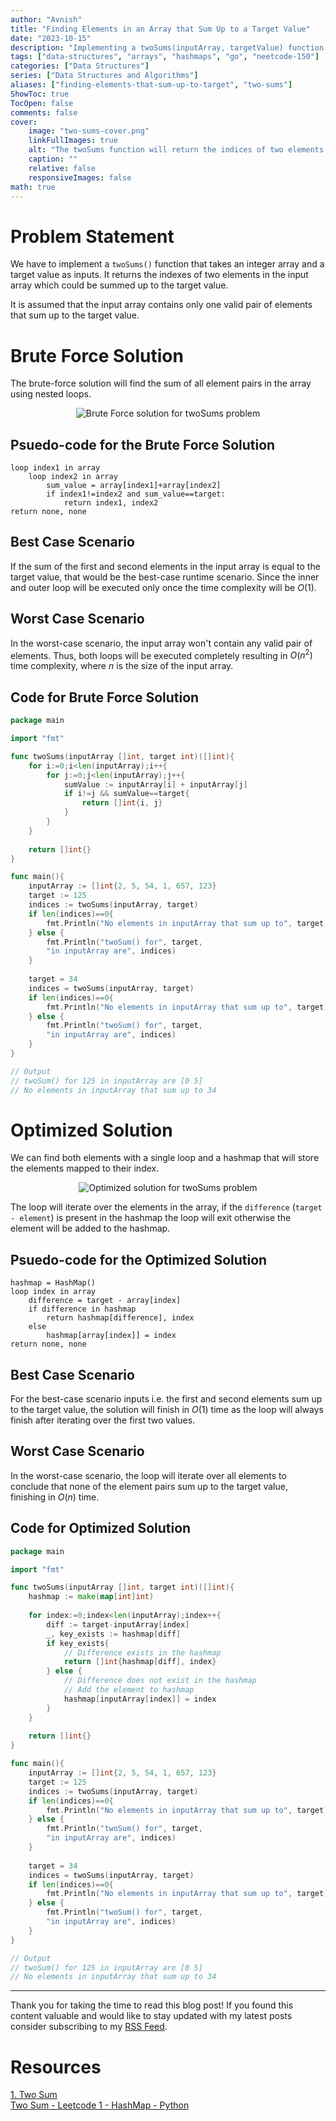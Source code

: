```yaml
---
author: "Avnish"
title: "Finding Elements in an Array that Sum Up to a Target Value"
date: "2023-10-15"
description: "Implementing a twoSums(inputArray, targetValue) function that returns the indices of two elements in inputArray which could be summed up to the targetValue"
tags: ["data-structures", "arrays", "hashmaps", "go", "neetcode-150"]
categories: ["Data Structures"]
series: ["Data Structures and Algorithms"]
aliases: ["finding-elements-that-sum-up-to-target", "two-sums"]
ShowToc: true
TocOpen: false
comments: false
cover: 
    image: "two-sums-cover.png"
    linkFullImages: true
    alt: "The twoSums function will return the indices of two elements in the input array that sum up to the target value"
    caption: "" 
    relative: false
    responsiveImages: false
math: true
---
```


# Problem Statement
We have to implement a `twoSums()` function that takes an integer array and a target value as inputs. It returns the indexes of two elements in the input array which could be summed up to the target value.

It is assumed that the input array contains only one valid pair of elements that sum up to the target value.

# Brute Force Solution
The brute-force solution will find the sum of all element pairs in the array using nested loops.

<p align="center"><img src="two-sums-brute-force.png" alt="Brute Force solution for twoSums problem"></p>

## Psuedo-code for the Brute Force Solution
```text
loop index1 in array
    loop index2 in array
        sum_value = array[index1]+array[index2]
        if index1!=index2 and sum_value==target:
            return index1, index2
return none, none
```

## Best Case Scenario
If the sum of the first and second elements in the input array is equal to the target value, that would be the best-case runtime scenario. Since the inner and outer loop will be executed only once the time complexity will be $O(1)$.

## Worst Case Scenario
In the worst-case scenario, the input array won't contain any valid pair of elements. Thus, both loops will be executed completely resulting in $O(n^2)$ time complexity, where $n$ is the size of the input array.

## Code for Brute Force Solution

```Go
package main

import "fmt"

func twoSums(inputArray []int, target int)([]int){
    for i:=0;i<len(inputArray);i++{
        for j:=0;j<len(inputArray);j++{
            sumValue := inputArray[i] + inputArray[j]
            if i!=j && sumValue==target{
                return []int{i, j}
            } 
        }
    }
    
    return []int{}
}

func main(){
    inputArray := []int{2, 5, 54, 1, 657, 123}
    target := 125
    indices := twoSums(inputArray, target)
    if len(indices)==0{
        fmt.Println("No elements in inputArray that sum up to", target)
    } else {
        fmt.Println("twoSum() for", target, 
        "in inputArray are", indices)
    }
    
    target = 34
    indices = twoSums(inputArray, target)
    if len(indices)==0{
        fmt.Println("No elements in inputArray that sum up to", target)
    } else {
        fmt.Println("twoSum() for", target, 
        "in inputArray are", indices)
    }
}

// Output
// twoSum() for 125 in inputArray are [0 5]
// No elements in inputArray that sum up to 34
```

# Optimized Solution
We can find both elements with a single loop and a hashmap that will store the elements mapped to their index.

<p align="center"><img src="two-sums-optimized.png" alt="Optimized solution for twoSums problem"></p>

The loop will iterate over the elements in the array, if the `difference` (`target - element`) is present in the hashmap the loop will exit otherwise the element will be added to the hashmap.

## Psuedo-code for the Optimized Solution
```text
hashmap = HashMap()
loop index in array
    difference = target - array[index]
    if difference in hashmap
        return hashmap[difference], index
    else
        hashmap[array[index]] = index
return none, none
```

## Best Case Scenario
For the best-case scenario inputs i.e. the first and second elements sum up to the target value, the solution will finish in $O(1)$ time as the loop will always finish after iterating over the first two values.

## Worst Case Scenario
In the worst-case scenario, the loop will iterate over all elements to conclude that none of the element pairs sum up to the target value, finishing in $O(n)$ time.

## Code for Optimized Solution

```Go
package main

import "fmt"

func twoSums(inputArray []int, target int)([]int){
    hashmap := make(map[int]int)
    
    for index:=0;index<len(inputArray);index++{
        diff := target-inputArray[index]
        _, key_exists := hashmap[diff]
        if key_exists{
            // Difference exists in the hashmap
            return []int{hashmap[diff], index}
        } else {
            // Difference does not exist in the hashmap
            // Add the element to hashmap
            hashmap[inputArray[index]] = index
        }
    }
    
    return []int{}
}

func main(){
    inputArray := []int{2, 5, 54, 1, 657, 123}
    target := 125
    indices := twoSums(inputArray, target)
    if len(indices)==0{
        fmt.Println("No elements in inputArray that sum up to", target)
    } else {
        fmt.Println("twoSum() for", target, 
        "in inputArray are", indices)
    }
    
    target = 34
    indices = twoSums(inputArray, target)
    if len(indices)==0{
        fmt.Println("No elements in inputArray that sum up to", target)
    } else {
        fmt.Println("twoSum() for", target, 
        "in inputArray are", indices)
    }
}

// Output
// twoSum() for 125 in inputArray are [0 5]
// No elements in inputArray that sum up to 34
```

<hr>

Thank you for taking the time to read this blog post! If you found this content valuable and would like to stay updated with my latest posts consider subscribing to my <a href="https://www.bovem.in/index.xml" target="_blank">RSS Feed</a>.

# Resources
<a href="https://leetcode.com/problems/two-sum/" target="_blank">1. Two Sum</a>  
<a href="https://www.youtube.com/watch?v=KLlXCFG5TnA" target="_blank">Two Sum - Leetcode 1 - HashMap - Python</a>
